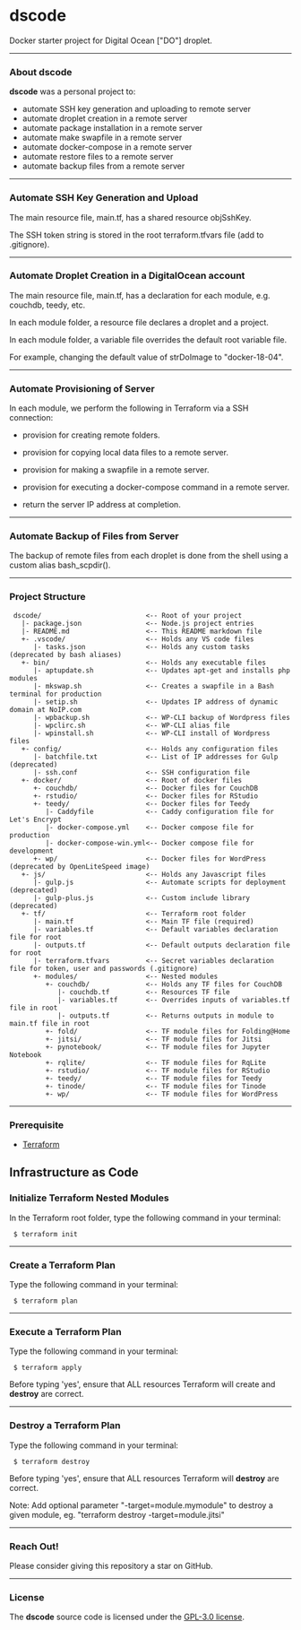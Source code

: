 # dscode
Docker starter project for Digital Ocean ["DO"] droplet.

---
### About dscode
**dscode** was a personal project to:
- automate SSH key generation and uploading to remote server
- automate droplet creation in a remote server
- automate package installation in a remote server
- automate make swapfile in a remote server
- automate docker-compose in a remote server
- automate restore files to a remote server
- automate backup files from a remote server

---
### Automate SSH Key Generation and Upload

The main resource file, main.tf, has a shared resource objSshKey.

The SSH token string is stored in the root terraform.tfvars file (add to .gitignore).

---
### Automate Droplet Creation in a DigitalOcean account

The main resource file, main.tf, has a declaration for each module, e.g. couchdb, teedy, etc.

In each module folder, a resource file declares a droplet and a project.

In each module folder, a variable file overrides the default root variable file.

For example, changing the default value of strDoImage to "docker-18-04".

---
### Automate Provisioning of Server

In each module, we perform the following in Terraform via a SSH connection:

- provision for creating remote folders.

- provision for copying local data files to a remote server.

- provision for making a swapfile in a remote server.

- provision for executing a docker-compose command in a remote server.

- return the server IP address at completion.

---
### Automate Backup of Files from Server

The backup of remote files from each droplet is done from the shell using a custom alias bash_scpdir().

---
### Project Structure
     dscode/                          <-- Root of your project
       |- package.json                <-- Node.js project entries
       |- README.md                   <-- This README markdown file
       +- .vscode/                    <-- Holds any VS code files
          |- tasks.json               <-- Holds any custom tasks (deprecated by bash aliases)
       +- bin/                        <-- Holds any executable files
          |- aptupdate.sh             <-- Updates apt-get and installs php modules
          |- mkswap.sh                <-- Creates a swapfile in a Bash terminal for production
          |- setip.sh                 <-- Updates IP address of dynamic domain at NoIP.com
          |- wpbackup.sh              <-- WP-CLI backup of Wordpress files
          |- wpclirc.sh               <-- WP-CLI alias file
          |- wpinstall.sh             <-- WP-CLI install of Wordpress files
       +- config/                     <-- Holds any configuration files
          |- batchfile.txt            <-- List of IP addresses for Gulp (deprecated)
          |- ssh.conf                 <-- SSH configuration file
       +- docker/                     <-- Root of docker files
          +- couchdb/                 <-- Docker files for CouchDB
          +- rstudio/                 <-- Docker files for RStudio
          +- teedy/                   <-- Docker files for Teedy
             |- Caddyfile             <-- Caddy configuration file for Let's Encrypt
             |- docker-compose.yml    <-- Docker compose file for production
             |- docker-compose-win.yml<-- Docker compose file for development
          +- wp/                      <-- Docker files for WordPress (deprecated by OpenLiteSpeed image)
       +- js/                         <-- Holds any Javascript files
          |- gulp.js                  <-- Automate scripts for deployment (deprecated)
          |- gulp-plus.js             <-- Custom include library (deprecated)
       +- tf/                         <-- Terraform root folder
          |- main.tf                  <-- Main TF file (required)
          |- variables.tf             <-- Default variables declaration file for root
          |- outputs.tf               <-- Default outputs declaration file for root
          |- terraform.tfvars         <-- Secret variables declaration file for token, user and passwords (.gitignore)
          +- modules/                 <-- Nested modules
             +- couchdb/              <-- Holds any TF files for CouchDB
                |- couchdb.tf         <-- Resources TF file
                |- variables.tf       <-- Overrides inputs of variables.tf file in root
                |- outputs.tf         <-- Returns outputs in module to main.tf file in root
             +- fold/                 <-- TF module files for Folding@Home
             +- jitsi/                <-- TF module files for Jitsi
             +- pynotebook/           <-- TF module files for Jupyter Notebook
             +- rqlite/               <-- TF module files for RqLite
             +- rstudio/              <-- TF module files for RStudio
             +- teedy/                <-- TF module files for Teedy
             +- tinode/               <-- TF module files for Tinode
             +- wp/                   <-- TF module files for WordPress

---
### Prerequisite

* [Terraform](https://terraform.io)

## Infrastructure as Code

### Initialize Terraform Nested Modules

In the Terraform root folder, type the following command in your terminal:

     $ terraform init

---

### Create a Terraform Plan

Type the following command in your terminal:

     $ terraform plan

---

### Execute a Terraform Plan

Type the following command in your terminal:

     $ terraform apply

Before typing 'yes', ensure that ALL resources Terraform will create and **destroy** are correct.

---

### Destroy a Terraform Plan

Type the following command in your terminal:

     $ terraform destroy

Before typing 'yes', ensure that ALL resources Terraform will **destroy** are correct.

Note: Add optional parameter "-target=module.mymodule" to destroy a given module, eg. "terraform destroy -target=module.jitsi"

---

### Reach Out!
Please consider giving this repository a star on GitHub.

---
### License
The **dscode** source code is licensed under the [GPL-3.0 license](https://github.com/dennislwm/dscode/blob/master/LICENSE).